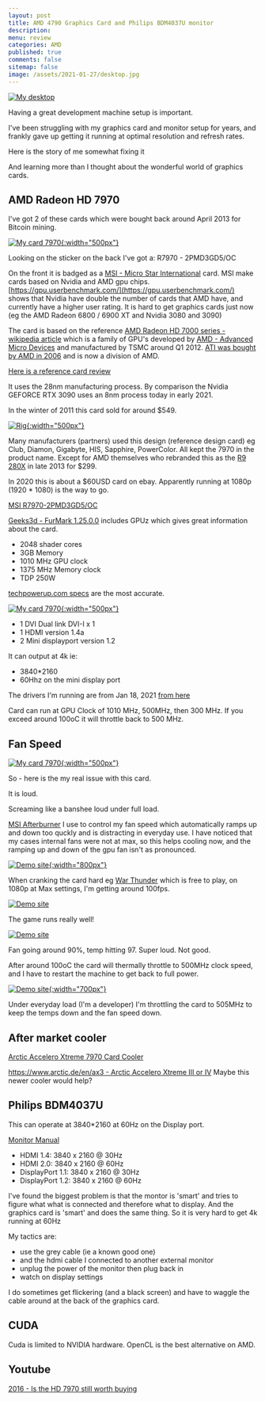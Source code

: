 ```yaml
---
layout: post
title: AMD 4790 Graphics Card and Philips BDM4037U monitor 
description: 
menu: review
categories: AMD 
published: true 
comments: false     
sitemap: false
image: /assets/2021-01-27/desktop.jpg
---
```


[![My desktop](/assets/2021-01-27/desktop.jpg "My desktop")](/assets/2021-01-27/desktop.jpg)

Having a great development machine setup is important. 

I've been struggling with my graphics card and monitor setup for years, and frankly gave up getting it running at optimal resolution and refresh rates.

Here is the story of me somewhat fixing it

And learning more than I thought about the wonderful world of graphics cards.


## AMD Radeon HD 7970

I've got 2 of these cards which were bought back around April 2013 for Bitcoin mining.

[![My card 7970](/assets/2021-01-27/msi.jpg "7970"){:width="500px"}](/assets/2021-01-27/msi.jpg)

Looking on the sticker on the back I've got a: R7970 - 2PMD3GD5/OC

On the front it is badged as a [MSI - Micro Star International](https://en.wikipedia.org/wiki/Micro-Star_International) card. MSI make cards based on Nvidia and AMD gpu chips. [https://gpu.userbenchmark.com/](https://gpu.userbenchmark.com/) shows that Nvidia have double the number of cards that AMD have, and currently have a higher user rating. It is hard to get graphics cards just now (eg the AMD Radeon 6800 / 6900 XT and Nvidia 3080 and 3090)

The card is based on the reference [AMD Radeon HD 7000 series - wikipedia article](https://en.wikipedia.org/wiki/Radeon_HD_7000_series) which is a family of GPU's developed by [AMD - Advanced Micro Devices](https://en.wikipedia.org/wiki/Advanced_Micro_Devices) and manufactured by TSMC around Q1 2012. [ATI was bought by AMD in 2006](https://en.wikipedia.org/wiki/ATI_Technologies) and is now a division of AMD. 

[Here is a reference card review](https://www.tweaktown.com/reviews/4510/amd_radeon_hd_7970_3gb_reference_video_card_review/index.html)

It uses the 28nm manufacturing process. By comparison the Nvidia GEFORCE RTX 3090 uses an 8nm process today in early 2021.

In the winter of 2011 this card sold for around $549.

[![Rig](/assets/2021-01-27/rig.jpg "rig"){:width="500px"}](/assets/2021-01-27/rig.jpg)

Many manufacturers (partners) used this design (reference design card) eg Club, Diamon, Gigabyte, HIS, Sapphire, PowerColor. All kept the 7970 in the product name. Except for AMD themselves who rebranded this as the [R9 280X](https://www.techpowerup.com/gpu-specs/radeon-r9-280x.c2398) in late 2013 for $299.

In 2020 this is about a $60USD card on ebay. Apparently running at 1080p (1920 * 1080) is the way to go. 

[MSI R7970-2PMD3GD5/OC](https://www.msi.com/Graphics-Card/R79702PMD3GD5OC/Specification)

[Geeks3d - FurMark 1.25.0.0](https://www.geeks3d.com/dlz/#gpu_benchmarks) includes GPUz which gives great information about the card.

- 2048 shader cores
- 3GB Memory
- 1010 MHz GPU clock
- 1375 MHz Memory clock
- TDP 250W

[techpowerup.com specs](https://www.techpowerup.com/gpu-specs/msi-hd-7970-oc.b339) are the most accurate.

[![My card 7970](/assets/2021-01-27/outputs.jpg "7970"){:width="500px"}](/assets/2021-01-27/outputs.jpg)

- 1 DVI Dual link DVI-I x 1
- 1 HDMI version 1.4a
- 2 Mini displayport version 1.2

It can output at 4k ie:

- 3840*2160
- 60Hhz on the mini display port

The drivers I'm running are from Jan 18, 2021 [from here](https://www.amd.com/en/support/graphics/amd-radeon-hd/amd-radeon-hd-7000-series/amd-radeon-hd-7970)

Card can run at GPU Clock of 1010 MHz, 500MHz, then 300 MHz. If you exceed around 100oC it will throttle back to 500 MHz.

## Fan Speed

[![My card 7970](/assets/2021-01-27/inside.jpg "7970"){:width="500px"}](/assets/2021-01-27/inside.jpg)

So - here is the my real issue with this card.

It is loud.

Screaming like a banshee loud under full load.


[MSI Afterburner](https://www.msi.com/Landing/afterburner) I use to control my fan speed which automatically ramps up and down too quckly and is distracting in everyday use. I have noticed that my cases internal fans were not at max, so this helps cooling now, and the ramping up and down of the gpu fan isn't as pronounced.

[![Demo site](/assets/2021-01-27/gamer.jpg "fan"){:width="800px"}](/assets/2021-01-27/gamer.jpg)


When cranking the card hard eg [War Thunder](https://store.steampowered.com/app/236390/War_Thunder/) which is free to play, on 1080p at Max settings, I'm getting around 100fps.

<!-- [![Demo site](/assets/2021-01-27/138.jpg "fan"){:width="800px"}](/assets/2021-01-27/138.jpg) -->
[![Demo site](/assets/2021-01-27/138.jpg "fan")](/assets/2021-01-27/138.jpg)

The game runs really well!


[![Demo site](/assets/2021-01-27/91.jpg "fan")](/assets/2021-01-27/91.jpg)

Fan going around 90%, temp hitting 97. Super loud. Not good.

After around 100oC the card will thermally throttle to 500MHz clock speed, and I have to restart the machine to get back to full power.

[![Demo site](/assets/2021-01-27/throttled2.jpg "fan"){:width="700px"}](/assets/2021-01-27/throttled2.jpg)

Under everyday load (I'm a developer) I'm throttling the card to 505MHz to keep the temps down and the fan speed down.

## After market cooler

[Arctic Accelero Xtreme 7970 Card Cooler](https://www.amazon.co.uk/Arctic-Cooling-Accelero-Xtreme-7970/dp/B0074VVK52)

[https://www.arctic.de/en/ax3 - Arctic Accelero Xtreme III or IV](https://www.arctic.de/en/ax3) Maybe this newer cooler would help?


## Philips BDM4037U

This can operate at 3840*2160 at 60Hz on the Display port.

[Monitor Manual](https://www.download.p4c.philips.com/files/b/bdm4037uw_00/bdm4037uw_00_dfu_eng.pdf)

- HDMI 1.4: 3840 x 2160 @ 30Hz
- HDMI 2.0: 3840 x 2160 @ 60Hz
- DisplayPort 1.1: 3840 x 2160 @ 30Hz
- DisplayPort 1.2: 3840 x 2160 @ 60Hz

I've found the biggest problem is that the montor is 'smart' and tries to figure what what is connected and therefore what to display. And the graphics card is 'smart' and does the same thing. So it is very hard to get 4k running at 60Hz

My tactics are:

- use the grey cable (ie a known good one)
- and the hdmi cable I connected to another external monitor
- unplug the power of the monitor then plug back in
- watch on display settings 

I do sometimes get flickering (and a black screen) and have to waggle the cable around at the back of the graphics card.

## CUDA

Cuda is limited to NVIDIA hardware. OpenCL is the best alternative on AMD.

## Youtube

[2016 - Is the HD 7970 still worth buying](https://www.youtube.com/watch?v=rpXpA-xteAI)
